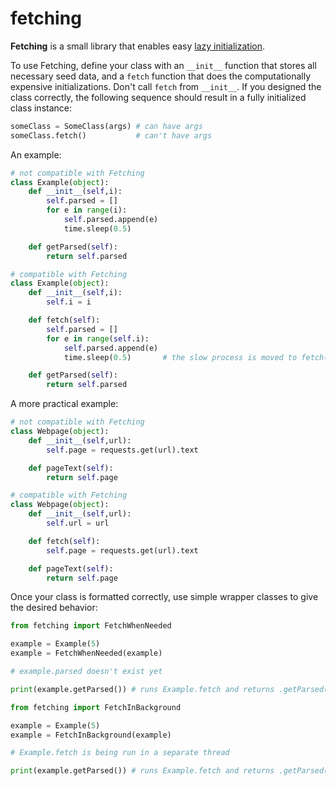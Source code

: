# fetching

**Fetching** is a small library that enables easy [lazy initialization](https://en.wikipedia.org/wiki/Lazy_initialization).

To use Fetching, define your class with an `__init__` function that stores all necessary seed data, and a `fetch` function that does the computationally expensive initializations. Don't call `fetch` from `__init__`. If you designed the class correctly, the following sequence should result in a fully initialized class instance:

```python
someClass = SomeClass(args) # can have args
someClass.fetch()           # can't have args
```

An example:

```python
# not compatible with Fetching
class Example(object):
    def __init__(self,i):
        self.parsed = []
        for e in range(i):
            self.parsed.append(e)
            time.sleep(0.5)

    def getParsed(self):
        return self.parsed
```

```python
# compatible with Fetching
class Example(object):
    def __init__(self,i):
        self.i = i

    def fetch(self):
        self.parsed = []
        for e in range(self.i):
            self.parsed.append(e)
            time.sleep(0.5)       # the slow process is moved to fetch()

    def getParsed(self):
        return self.parsed
```

A more practical example:

```python
# not compatible with Fetching
class Webpage(object):
    def __init__(self,url):
        self.page = requests.get(url).text

    def pageText(self):
        return self.page
```

```python
# compatible with Fetching
class Webpage(object):
    def __init__(self,url):
        self.url = url

    def fetch(self):
        self.page = requests.get(url).text

    def pageText(self):
        return self.page
```

Once your class is formatted correctly, use simple wrapper classes to give the desired behavior:

```python
from fetching import FetchWhenNeeded

example = Example(5)
example = FetchWhenNeeded(example)

# example.parsed doesn't exist yet

print(example.getParsed()) # runs Example.fetch and returns .getParsed()

```

```python
from fetching import FetchInBackground

example = Example(5)
example = FetchInBackground(example)

# Example.fetch is being run in a separate thread

print(example.getParsed()) # runs Example.fetch and returns .getParsed()

```
